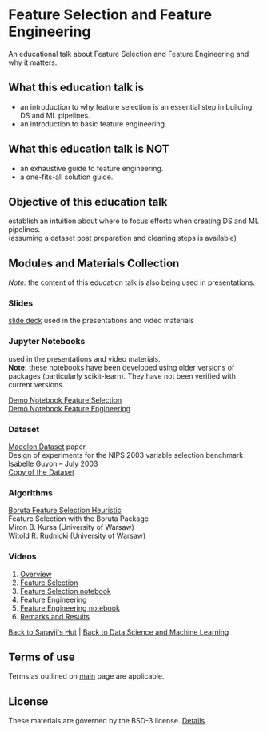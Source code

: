 # Feature Selection and Feature Engineering  

An educational talk about Feature Selection and Feature Engineering and why it matters.  

## What this education talk is  
- an introduction to why feature selection is an essential step in building DS and ML pipelines.  
- an introduction to basic feature engineering.  

## What this education talk is NOT  
- an exhaustive guide to feature engineering.  
- a one-fits-all solution guide.  

## Objective of this education talk  
establish an intuition about where to focus efforts when creating DS and ML pipelines.  
(assuming a dataset post preparation and cleaning steps is available)

## Modules and Materials Collection  
_Note:_ the content of this education talk is also being used in presentations.  

### Slides  
[slide deck](content/FS_FE_slides.pdf) used in the presentations and video materials  

### Jupyter Notebooks
used in the presentations and video materials.  
**Note:** these notebooks have been developed using older versions of packages (particularly scikit-learn). They have not been verified with current versions.  
  
[Demo Notebook Feature Selection](https://github.com/Saravji/saravjis_hut/blob/master/DS_ML/FS_FE/content/Demo_Notebook_Feature_Selection.ipynb)  
[Demo Notebook Feature Engineering](https://github.com/Saravji/saravjis_hut/blob/master/DS_ML/FS_FE/content/Demo_Notebook_Feature_Engineering.ipynb)  

### Dataset
[Madelon Dataset](content/papers/Dataset.pdf) paper  
Design of experiments for the NIPS 2003 variable selection benchmark
Isabelle Guyon – July 2003  
[Copy of the Dataset](content/data/README.md)  

### Algorithms
[Boruta Feature Selection Heuristic](content/papers/v36i11.pdf)  
Feature Selection with the Boruta Package  
Miron B. Kursa (University of Warsaw)  
Witold R. Rudnicki (University of Warsaw)  

### Videos  
1. [Overview](https://youtu.be/Tw8NSHutwDY)  
2. [Feature Selection](https://youtu.be/bPYwVmZhGM4)  
3. [Feature Selection notebook](https://youtu.be/1hg4ygW52Pw)  
4. [Feature Engineering](https://youtu.be/oIrd4duULIA)  
5. [Feature Engineering notebook](https://youtu.be/K9yuZBJbSXE)  
6. [Remarks and Results](https://youtu.be/KHIy_B3aq8U)  
  
  
[Back to Saravji's Hut](../../README.md)  |  [Back to Data Science and Machine Learning](../README.md)

## Terms of use  

Terms as outlined on [main](../../README.md#terms-of-use) page are applicable.  

## License  

These materials are governed by the BSD-3 license. [Details](LICENSE)  


